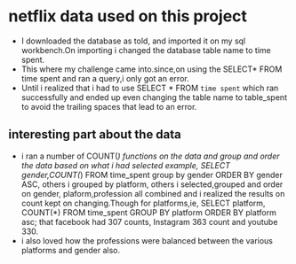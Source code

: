 # netflix data used on this project
- I downloaded the database as told, and imported it on my sql workbench.On importing i changed the database table name to time spent.
- This where my challenge came into.since,on using the SELECT* FROM time spent and ran a query,i only got an error.
- Until i realized that i had to use SELECT * FROM `time spent` which ran successfully and ended up even changing the table name to table_spent to avoid the trailing spaces that lead to an error.
## interesting part about the data
- i ran a number of COUNT(*) functions on the data and group and order the data based on what i had selected example, SELECT gender,COUNT(*) FROM time_spent group by gender ORDER BY gender ASC, others i grouped by platform, others i selected,grouped and order on gender, plaform,profession all combined and i realized the results on count kept on changing.Though for platforms,ie, SELECT platform, COUNT(*) FROM time_spent GROUP BY platform ORDER BY platform asc; that facebook had 307 counts, Instagram 363 count and youtube 330.
- i also loved how the professions were balanced between the various platforms and gender also.